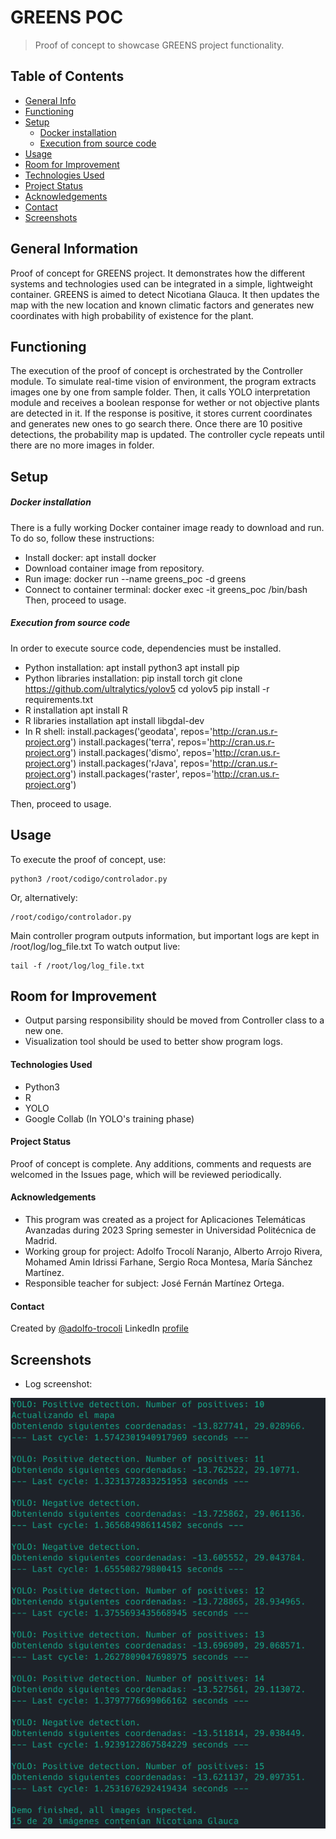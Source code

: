# GREENS POC
> Proof of concept to showcase GREENS project functionality.

## Table of Contents
* [General Info](#general-information)
* [Functioning](#functioning)
* [Setup](#setup)
	* [Docker installation](#docker-installation)
	* [Execution from source code](#execution-from-source-code)
* [Usage](#usage)
* [Room for Improvement](#room-for-improvement)
* [Technologies Used](#technologies-used)
* [Project Status](#project-status)
* [Acknowledgements](#acknowledgements)
* [Contact](#contact)
* [Screenshots](#screenshots)


## General Information
Proof of concept for GREENS project. It demonstrates how the different systems and technologies used can be integrated in a simple, lightweight container. GREENS is aimed to detect Nicotiana Glauca. It then updates the map with the new location and known climatic factors and generates new coordinates with high probability of existence for the plant.

## Functioning
The execution of the proof of concept is orchestrated by the Controller module. To simulate real-time vision of environment, the program extracts images one by one from sample folder. Then, it calls YOLO interpretation module and receives a boolean response for wether or not objective plants are detected in it. If the response is positive, it stores current coordinates and generates new ones to go search there. Once there are 10 positive detections, the probability map is updated. The controller cycle repeats until there are no more images in folder.

## Setup
##### Docker installation
There is a fully working Docker container image ready to download and run. To do so, follow these instructions:
- Install docker:
		apt install docker
- Download container image from repository.
- Run image:
		docker run --name greens_poc -d greens
- Connect to container terminal:
		docker exec -it greens_poc /bin/bash
Then, proceed to usage.
##### Execution from source code
In order to execute source code, dependencies must be installed. 
- Python installation:
		apt install python3
		apt install pip
- Python libraries installation:
		pip install torch
		git clone https://github.com/ultralytics/yolov5
		cd yolov5
		pip install -r requirements.txt
- R installation
		apt install R
- R libraries installation
		apt install libgdal-dev
- In R shell:
		install.packages('geodata', repos='http://cran.us.r-project.org')
		install.packages('terra', repos='http://cran.us.r-project.org')
		install.packages('dismo', repos='http://cran.us.r-project.org')
		install.packages('rJava', repos='http://cran.us.r-project.org')
		install.packages('raster', repos='http://cran.us.r-project.org')

Then, proceed to usage.
## Usage
To execute the proof of concept, use:

	python3 /root/codigo/controlador.py
Or, alternatively:

	/root/codigo/controlador.py

Main controller program outputs information, but important logs are kept in /root/log/log_file.txt
To watch output live:

	tail -f /root/log/log_file.txt
## Room for Improvement
- Output parsing responsibility should be moved from Controller class to a new one.
- Visualization tool should be used to better show program logs.

#### Technologies Used
- Python3
- R
- YOLO
- Google Collab (In YOLO's training phase)

#### Project Status
Proof of concept is complete. Any additions, comments and requests are welcomed in the Issues page, which will be reviewed periodically.

#### Acknowledgements
- This program was created as a project for Aplicaciones Telemáticas Avanzadas during 2023 Spring semester in Universidad Politécnica de Madrid.
- Working group for project: Adolfo Trocolí Naranjo, Alberto Arrojo Rivera,  Mohamed Amin Idrissi Farhane, Sergio Roca Montesa, María Sánchez Martínez.
- Responsible teacher for subject: José Fernán Martínez Ortega.


#### Contact
Created by [@adolfo-trocoli](github.com/adolfo-trocoli)
LinkedIn [profile](https://www.linkedin.com/in/adolfo-trocol%C3%AD-naranjo-a07250224)


## Screenshots
- Log screenshot:

![Log screenshot](./img/log_screenshot.png)

